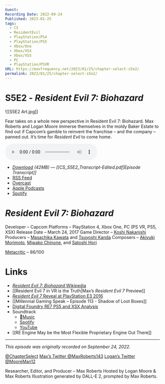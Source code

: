 ```yaml
---
Guest: 
Recording Date: 2022-09-24
Published: 2023-01-25
tags:
  - CS
  - ResidentEvil
  - PlayStation/PS4
  - PlayStation/PS5
  - Xbox/One
  - Xbox/XSX
  - Xbox/XSS
  - PC
  - PlayStation/PSVR
URL: https://maxfrequency.net/2023/01/25/chapter-select-s5e2/
permalink: 2023/01/25/chapter-select-s5e2/
---
```

# S5E2 - *Resident Evil 7: Biohazard*

![[S5E2 Art.jpg]]

Fear takes on a whole new perspective in Resident Evil 7: Biohazard. Max Roberts and Logan Moore immerse themselves in the moldy Baker Estate to find out if Capcom’s gamble to reinvent the franchise – and the company – panned out. It’s time for *Resident Evil* to come home.

<audio controls>
  <source src="https://traffic.libsyn.com/chapterselectpod/CS_S5E2_Final.mp3">
</audio>

- *[Download](https://traffic.libsyn.com/chapterselectpod/CS_S5E2_Final.mp3) (42MB)  — [[CS_S5E2_Transcript-Edited.pdf|Episode Transcript]]*
- [RSS Feed](https://chapterselectpod.libsyn.com/rss)
- [Overcast](https://overcast.fm/itunes1568777352/chapter-select)
- [Apple Podcasts](https://podcasts.apple.com/us/podcast/chapter-select/id1568777352)
- [Spotify](https://open.spotify.com/show/4f1TLZXbwtSX7uHROe9KlS)
# *Resident Evil 7: Biohazard*

Developer – Capcom
Platforms – PlayStation 4, Xbox One, PC (PS VR, PS5, XSX)
Release Date – March 24, 2017
Game Director – [Koshi Nakanishi](https://www.mobygames.com/developer/sheet/view/developerId,37037/)
Producers – [Masachika Kawata](https://www.mobygames.com/developer/sheet/view/developerId,87137/) and [Tsuyoshi Kanda](https://www.mobygames.com/developer/sheet/view/developerId,181990/)
Composers – [Akiyuki Morimoto](https://capcom.fandom.com/wiki/Akiyuki_Morimoto), [Miwako Chinone](https://residentevil.fandom.com/wiki/Miwako_Chinone), and [Satoshi Hori](https://capcom.fandom.com/wiki/Satoshi_Hori)

[Metacritic](https://www.metacritic.com/game/xbox-one/resident-evil-7-biohazard) – 86/100
# Links

- [*Resident Evil 7: Biohazard* Wikipedia](https://en.wikipedia.org/wiki/Resident_Evil_7:_Biohazard)
- [[Resident Evil 7 in VR is the Truth|Max’s *Resident Evil 7* Preview]]
- [*Resident Evil 7* Reveal at PlayStation E3 2016](https://youtube.com/watch?v=GwofRzkROo4&t=3866)
- [[Millennial Gaming Speak – Episode 113 - Shadow of Loot Boxes]]
- [Digital Foundry RE7 PS5 and XSX Analysis](https://youtu.be/dqhjXf83Lkg)
- Soundtrack
	- [Music](https://music.apple.com/us/album/resident-evil-7-biohazard-original-soundtrack/1193905100)
	- [Spotify](https://open.spotify.com/album/1B2KgMQBys7mJcdKdf60ZL)
	- [YouTube](https://youtube.com/playlist?list=PL90-FQWC0So2-RmPMUirJCk60vfYcwnk0)
- [[RE Engine May be the Most Flexible Proprietary Engine Out There]]

---
*This episode was originally recorded on September 24, 2022.*

[@ChapterSelect](https://www.twitter.com/chapterselect)
[Max’s Twitter @MaxRoberts143](https://www.twitter.com/maxroberts143)
[Logan’s Twitter @MooreMan12](https://www.twitter.com/mooreman12)

Researcher, Editor, and Producer – Max Roberts
Hosted by Logan Moore & Max Roberts
Illustration generated by DALL-E 2, prompted by Max Roberts.